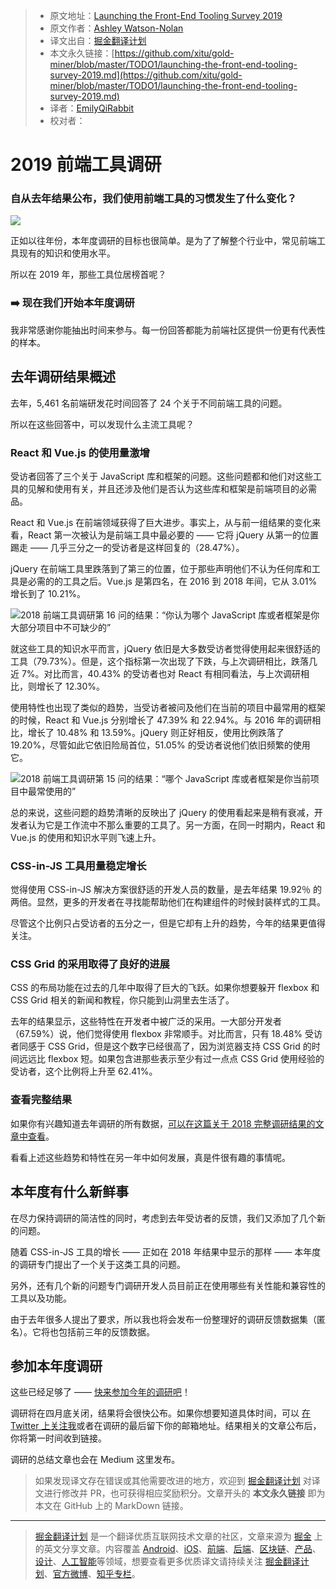 > * 原文地址：[Launching the Front-End Tooling Survey 2019](https://medium.freecodecamp.org/launching-the-front-end-tooling-survey-2019-4cb2b72f0b42)
> * 原文作者：[Ashley Watson-Nolan](https://medium.com/@ashnolan_)
> * 译文出自：[掘金翻译计划](https://github.com/xitu/gold-miner)
> * 本文永久链接：[https://github.com/xitu/gold-miner/blob/master/TODO1/launching-the-front-end-tooling-survey-2019.md](https://github.com/xitu/gold-miner/blob/master/TODO1/launching-the-front-end-tooling-survey-2019.md)
> * 译者：[EmilyQiRabbit](https://github.com/EmilyQiRabbit)
> * 校对者：

# 2019 前端工具调研

### 自从去年结果公布，我们使用前端工具的习惯发生了什么变化？

![](https://cdn-images-1.medium.com/max/2200/1*9JIIVk5ErlXzjy1Qu1G0eQ.png)

正如以往年份，本年度调研的目标也很简单。是为了了解整个行业中，常见前端工具现有的知识和使用水平。

所以在 2019 年，那些工具位居榜首呢？

### ➡️ 现在我们开始本年度调研

我非常感谢你能抽出时间来参与。每一份回答都能为前端社区提供一份更有代表性的样本。

## 去年调研结果概述

去年，5,461 名前端研发花时间回答了 24 个关于不同前端工具的问题。

所以在这些回答中，可以发现什么主流工具呢？

### React 和 Vue.js 的使用量激增

受访者回答了三个关于 JavaScript 库和框架的问题。这些问题都和他们对这些工具的见解和使用有关，并且还涉及他们是否认为这些库和框架是前端项目的必需品。

React 和 Vue.js 在前端领域获得了巨大进步。事实上，从与前一组结果的变化来看，React 第一次被认为是前端工具中最必要的 —— 它将 jQuery 从第一的位置踢走 —— 几乎三分之一的受访者是这样回复的（28.47%）。

jQuery 在前端工具里跌落到了第三的位置，位于那些声明他们不认为任何库和工具是必需的的工具之后。Vue.js 是第四名，在 2016 到 2018 年间，它从 3.01% 增长到了 10.21%。

![2018 前端工具调研第 16 问的结果：“你认为哪个 JavaScript 库或者框架是你大部分项目中不可缺少的”](https://cdn-images-1.medium.com/max/2400/1*0ITTXeaXH1eRwvDy0eHZpg.jpeg)

就这些工具的知识水平而言，jQuery 依旧是大多数受访者觉得使用起来很舒适的工具（79.73%）。但是，这个指标第一次出现了下跌，与上次调研相比，跌落几近 7%。对比而言，40.43% 的受访者也对 React 有相同看法，与上次调研相比，则增长了 12.30%。

使用特性也出现了类似的趋势，当受访者被问及他们在当前的项目中最常用的框架的时候，React 和 Vue.js 分别增长了 47.39% 和 22.94%。与 2016 年的调研相比，增长了 10.48% 和 13.59%。jQuery 则正好相反，使用比例跌落了 19.20%，尽管如此它依旧险局首位，51.05% 的受访者说他们依旧频繁的使用它。

![2018 前端工具调研第 15 问的结果：“哪个 JavaScript 库或者框架是你当前项目中最常使用的”](https://cdn-images-1.medium.com/max/2400/1*AqnEnEJsUQvA2DDvqobFIg.jpeg)

总的来说，这些问题的趋势清晰的反映出了 jQuery 的使用看起来是稍有衰减，开发者认为它是工作流中不那么重要的工具了。另一方面，在同一时期内，React 和 Vue.js 的使用和知识水平则飞速上升。

### CSS-in-JS 工具用量稳定增长

觉得使用 CSS-in-JS 解决方案很舒适的开发人员的数量，是去年结果 19.92％ 的两倍。显然，更多的开发者在寻找能帮助他们在构建组件的时候封装样式的工具。

尽管这个比例只占受访者的五分之一，但是它却有上升的趋势，今年的结果更值得关注。

### CSS Grid 的采用取得了良好的进展

CSS 的布局功能在过去的几年中取得了巨大的飞跃。如果你想要躲开 flexbox 和 CSS Grid 相关的新闻和教程，你只能到山洞里去生活了。

去年的结果显示，这些特性在开发者中被广泛的采用。一大部分开发者（67.59%）说，他们觉得使用 flexbox 非常顺手。对比而言，只有 18.48% 受访者同感于 CSS Grid，但是这个数字已经很高了，因为浏览器支持 CSS Grid 的时间远远比 flexbox 短。如果包含进那些表示至少有过一点点 CSS Grid 使用经验的受访者，这个比例将上升至 62.41%。

### 查看完整结果

如果你有兴趣知道去年调研的所有数据，[可以在这篇关于 2018 完整调研结果的文章中查看](https://ashleynolan.co.uk/blog/frontend-tooling-survey-2018-results)。

看看上述这些趋势和特性在另一年中如何发展，真是件很有趣的事情呢。

## 本年度有什么新鲜事

在尽力保持调研的简洁性的同时，考虑到去年受访者的反馈，我们又添加了几个新的问题。

随着 CSS-in-JS 工具的增长 —— 正如在 2018 年结果中显示的那样 —— 本年度的调研专门提出了一个关于这类工具的问题。

另外，还有几个新的问题专门调研开发人员目前正在使用哪些有关性能和兼容性的工具以及功能。

由于去年很多人提出了要求，所以我也将会发布一份整理好的调研反馈数据集（匿名）。它将也包括前三年的反馈数据。

## 参加本年度调研

这些已经足够了 —— [快来参加今年的调研吧](https://ashn.uk/survey-2019)！

调研将在四月底关闭，结果将会很快公布。如果你想要知道具体时间，可以 [在 Twitter 上关注我](https://twitter.com/AshNolan_)或者在调研的最后留下你的邮箱地址。结果相关的文章公布后，你将第一时间收到链接。

调研的总结文章也会在 Medium 这里发布。

> 如果发现译文存在错误或其他需要改进的地方，欢迎到 [掘金翻译计划](https://github.com/xitu/gold-miner) 对译文进行修改并 PR，也可获得相应奖励积分。文章开头的 **本文永久链接** 即为本文在 GitHub 上的 MarkDown 链接。

---

> [掘金翻译计划](https://github.com/xitu/gold-miner) 是一个翻译优质互联网技术文章的社区，文章来源为 [掘金](https://juejin.im) 上的英文分享文章。内容覆盖 [Android](https://github.com/xitu/gold-miner#android)、[iOS](https://github.com/xitu/gold-miner#ios)、[前端](https://github.com/xitu/gold-miner#前端)、[后端](https://github.com/xitu/gold-miner#后端)、[区块链](https://github.com/xitu/gold-miner#区块链)、[产品](https://github.com/xitu/gold-miner#产品)、[设计](https://github.com/xitu/gold-miner#设计)、[人工智能](https://github.com/xitu/gold-miner#人工智能)等领域，想要查看更多优质译文请持续关注 [掘金翻译计划](https://github.com/xitu/gold-miner)、[官方微博](http://weibo.com/juejinfanyi)、[知乎专栏](https://zhuanlan.zhihu.com/juejinfanyi)。
